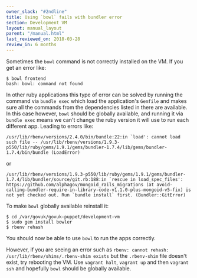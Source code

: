 ```yaml
---
owner_slack: "#2ndline"
title: Using `bowl` fails with bundler error
section: Development VM
layout: manual_layout
parent: "/manual.html"
last_reviewed_on: 2018-03-28
review_in: 6 months
---
```


Sometimes the `bowl` command is not correctly installed on the VM.  If you
get an error like:

```shell
$ bowl frontend
bash: bowl: command not found
```

In other ruby applications this type of error can be solved by running the
command via `bundle exec` which load the application's `Gemfile` and makes
sure all the commands from the dependencies listed in there are available.
In this case however, `bowl` should be globally available, and running it via
`bundle exec` means we can't change the ruby version it will use to run each
different app.  Leading to errors like:

```
/usr/lib/rbenv/versions/2.4.0/bin/bundle:22:in `load': cannot load such file -- /usr/lib/rbenv/versions/1.9.3-p550/lib/ruby/gems/1.9.1/gems/bundler-1.7.4/lib/gems/bundler-1.7.4/bin/bundle (LoadError)
```

or

```
/usr/lib/rbenv/versions/1.9.3-p550/lib/ruby/gems/1.9.1/gems/bundler-1.7.4/lib/bundler/source/git.rb:188:in `rescue in load_spec_files': https://github.com/alphagov/mongoid_rails_migrations (at avoid-calling-bundler-require-in-library-code-v1.1.0-plus-mongoid-v5-fix) is not yet checked out. Run `bundle install` first. (Bundler::GitError)
```

To make `bowl` globally available reinstall it:

```shell
$ cd /var/govuk/govuk-puppet/development-vm
$ sudo gem install bowler
$ rbenv rehash
```

You should now be able to use `bowl` to run the apps correctly.

However, if you are seeing an error such as
`rbenv: cannot rehash: /usr/lib/rbenv/shims/.rbenv-shim exists` but the
`.rbenv-shim` file doesn't exist, try rebooting the VM. Use `vagrant halt`,
`vagrant up` and then `vagrant ssh` and hopefully `bowl` should be globally
available.
